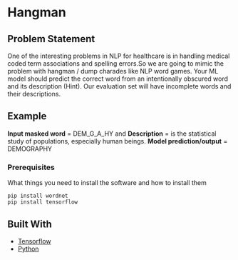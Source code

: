 # Hangman

## Problem Statement

One of the interesting problems in NLP for healthcare is in handling medical coded term associations and spelling errors.So we are going to mimic the problem with hangman / dump charades like NLP word games. Your ML model should predict the correct word from an intentionally obscured word and its description (Hint). Our evaluation set will have incomplete words and their descriptions.

## Example 
**Input masked word** = DEM_G_A_HY and
**Description** = is the
statistical study of populations, especially human beings.
**Model prediction/output** = DEMOGRAPHY


### Prerequisites

What things you need to install the software and how to install them

```
pip install wordnet
pip install tensorflow
```

## Built With

* [Tensorflow](https://www.tensorflow.org/)
* [Python](https://www.python.org/)

